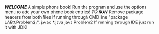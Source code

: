 ___WELCOME___
A simple phone book!
Run the program and use the options menu to add your own phone book entries!
___TO RUN___
Remove package headers from both files if running through CMD line "package LAB3.Problem2;", 
javac *.java
java Problem2
If running through IDE just run it with JDK!
